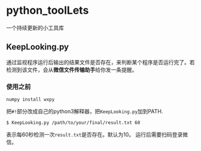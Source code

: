 # python_toolLets
一个持续更新的小工具库
## KeepLooking.py
通过监视程序运行后输出的结果文件是否存在，来判断某个程序是否运行完了。若检测到该文件，会从**微信文件传输助手**给你发一条提醒。
### 使用之前

```
numpy install wxpy
```
把`#!`部分改成自己的python3解释器，把`KeepLooking.py`加到PATH.
```
$ KeepLooking.py /path/to/your/final/result.txt 60
```
表示每60秒检测一次`result.txt`是否存在。默认为10。
运行后需要扫码登录微信。
